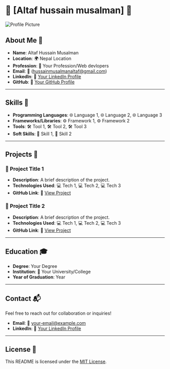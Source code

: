 # 🌟 [Altaf hussain musalman] 🌟

![Profile Picture](link-to-your-image) <!-- Optional: Add a profile picture -->

## About Me 👤

- **Name**: Altaf Hussain Musalman
- **Location**: 🌍 Nepal Location
- **Profession**: 💼 Your Profession/Web devlopers
- **Email**: 📧 (hussainmusalmanaltaf@gmail.com)
- **LinkedIn**: 🔗 [Your LinkedIn Profile](https://linkedin.com/in/yourprofile)
- **GitHub**: 🐙 [Your GitHub Profile](https://github.com/yourusername)

---

## Skills 💪

- **Programming Languages**: 🌐 Language 1, 🌐 Language 2, 🌐 Language 3
- **Frameworks/Libraries**: ⚙️ Framework 1, ⚙️ Framework 2
- **Tools**: 🛠️ Tool 1, 🛠️ Tool 2, 🛠️ Tool 3
- **Soft Skills**: 🧠 Skill 1, 🧠 Skill 2

---

## Projects 🚀

### 🌈 Project Title 1
- **Description**: A brief description of the project.
- **Technologies Used**: 💻 Tech 1, 💻 Tech 2, 💻 Tech 3
- **GitHub Link**: 🔗 [View Project](link-to-project)

### 🌈 Project Title 2
- **Description**: A brief description of the project.
- **Technologies Used**: 💻 Tech 1, 💻 Tech 2, 💻 Tech 3
- **GitHub Link**: 🔗 [View Project](link-to-project)

---

## Education 🎓

- **Degree**: Your Degree
- **Institution**: 🏫 Your University/College
- **Year of Graduation**: Year

---

## Contact 📬

Feel free to reach out for collaboration or inquiries!

- **Email**: 📧 [your-email@example.com](mailto:your-email@example.com)
- **LinkedIn**: 🔗 [Your LinkedIn Profile](https://linkedin.com/in/yourprofile)

---

## License 📜

This README is licensed under the [MIT License](LICENSE).
